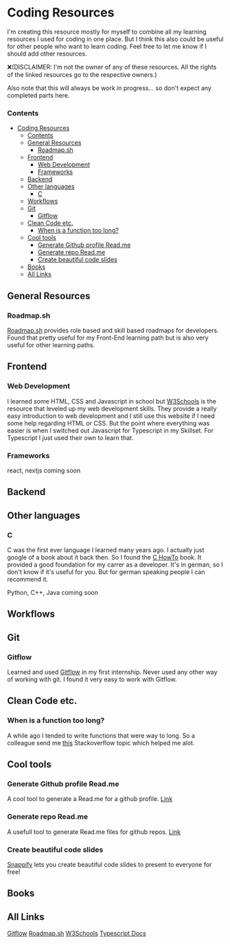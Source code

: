 # Coding Resources

I'm creating this resource mostly for myself to combine all my learning resources I used for coding in one place. But I think this also could be useful for other people who want to learn coding. Feel free to let me know if I should add other resources. 

❌(DISCLAIMER: I'm not the owner of any of these resources. All the rights of the linked resources go to the respective owners.)

Also note that this will always be work in progress... so don't expect any completed parts here.

### Contents
- [Coding Resources](#coding-resources)
    - [Contents](#contents)
  - [General Resources](#general-resources)
    - [Roadmap.sh](#roadmapsh)
  - [Frontend](#frontend)
    - [Web Development](#web-development)
    - [Frameworks](#frameworks)
  - [Backend](#backend)
  - [Other languages](#other-languages)
    - [C](#c)
  - [Workflows](#workflows)
  - [Git](#git)
    - [Gitflow](#gitflow)
  - [Clean Code etc.](#clean-code-etc)
    - [When is a function too long?](#when-is-a-function-too-long)
  - [Cool tools](#cool-tools)
    - [Generate Github profile Read.me](#generate-github-profile-readme)
    - [Generate repo Read.me](#generate-repo-readme)
    - [Create beautiful code slides](#create-beautiful-code-slides)
  - [Books](#books)
  - [All Links](#all-links)

## General Resources

### Roadmap.sh
[Roadmap.sh](https://roadmap.sh) provides role based and skill based roadmaps for developers. Found that pretty useful for my Front-End learning path but is also very useful for other learning paths.

## Frontend

### Web Development
I learned some HTML, CSS and Javascript in school but [W3Schools](https://www.w3schools.com/) is the resource that leveled up my web development skills. They provide a really easy introduction to web development and I still use this website if I need some help regarding HTML or CSS.
But the point where everything was easier is when I switched out Javascript for Typescript in my Skillset. For Typescript I just used their own  to learn that.

### Frameworks
react, nextjs coming soon

## Backend

## Other languages

### C
C was the first ever language I learned many years ago. I actually just google of a book about it back then. So I found the [C HowTo](https://www.c-howto.de/c-programmieren-lernen/) book. It provided a good foundation for my carrer as a developer. It's in german, so I don't know if it's useful for you. But for german speaking people I can recommend it.

Python, C++, Java coming soon

## Workflows

## Git

### Gitflow
Learned and used [Gitflow](https://www.atlassian.com/git/tutorials/comparing-workflows/gitflow-workflow) in my first internship. Never used any other way of working with git. I found it very easy to work with Gitflow.


## Clean Code etc.


### When is a function too long?
A while ago I tended to write functions that were way to long. So a colleague send me [this](https://stackoverflow.com/questions/475675/when-is-a-function-too-long) Stackoverflow topic which helped me alot.

## Cool tools

### Generate Github profile Read.me
A cool tool to generate a Read.me for a github profile. [Link](https://rahuldkjain.github.io/gh-profile-readme-generator/)

### Generate repo Read.me
A usefull tool to generate Read.me files for github repos. [Link](https://readme.so/de)

### Create beautiful code slides
[Snappify](https://snappify.com) lets you create beautiful code slides to present to everyone for free!

## Books

## All Links
[Gitflow](https://www.atlassian.com/git/tutorials/comparing-workflows/gitflow-workflow)
[Roadmap.sh](https://roadmap.sh)
[W3Schools](https://www.w3schools.com/)
[Typescript Docs](https://www.typescriptlang.org/)
